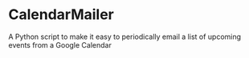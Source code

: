 CalendarMailer
==============

A Python script to make it easy to periodically email a list of upcoming events from a Google Calendar